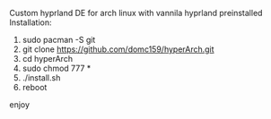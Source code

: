 Custom hyprland DE for arch linux with vannila hyprland preinstalled
Installation:
1)  sudo pacman -S git
2)  git clone https://github.com/domc159/hyperArch.git
3)  cd hyperArch
4)  sudo chmod 777 *
5)  ./install.sh
6)  reboot

enjoy
